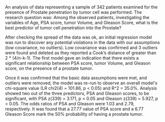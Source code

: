 An analysis of data representing a sample of 342 patients examined for the presence of Prostate penetration by tumor cell was performed. The research question was: Among the observed patients, investigating the variables of Age, PSA score, tumor Volume, and Gleason Score, what is the best predictor of tumor cell penetration into the Prostate?

After checking the spread of the data was ok, an initial regression model was run to discover any potential violations in the data with our assumptions (low covariance, no outliers). Low covariance was confirmed and 3 outliers were found and deleted as they reported a Cook’s distance of greater than 2 * (4/n-k-1). The first model gave an indication that there exists a significant relationship between PSA score, tumor Volume, and Gleason score, on the presence of a prostate tumor.

Once it was confirmed that the basic data assumptions were met, and outliers were removed, the model was re-run to observe an overall model's chi-square value (LR chi2(4) = 101.86, p < 0.05) and R^2 = 35.0%. Analysis showed two out of the three predictors, PSA and Gleason scores, to be significant, with PSA z(339) = 3.171, p < 0.05 and Gleason z(339) = 5.927, p < 0.05. The odds ratios of PSA and Gleason were 1.03 and 2.79, respectively. It was found that a 27.77 value of PSA score and a 6.77 Gleason Score mark the 50% probability of having a prostate tumor.
